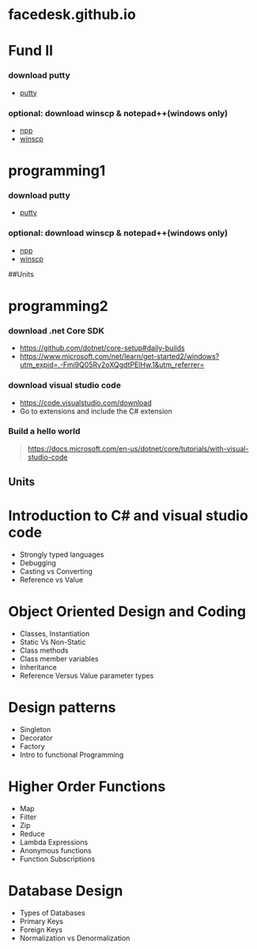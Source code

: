 # facedesk.github.io

# Fund II
### download putty
- [putty](https://github.com/facedesk/facedesk.github.io/raw/master/putty.exe)

### optional: download winscp & notepad++(windows only)
- [npp](https://github.com/facedesk/facedesk.github.io/raw/master/npp.zip)
- [winscp](https://github.com/facedesk/facedesk.github.io/raw/master/WinSCP.exe)



# programming1
### download putty
- [putty](https://github.com/facedesk/facedesk.github.io/raw/master/putty.exe)

### optional: download winscp & notepad++(windows only)
- [npp](https://github.com/facedesk/facedesk.github.io/raw/master/npp.zip)
- [winscp](https://github.com/facedesk/facedesk.github.io/raw/master/WinSCP.exe)

##Units
#

# programming2
### download .net Core SDK
- https://github.com/dotnet/core-setup#daily-builds
- https://www.microsoft.com/net/learn/get-started2/windows?utm_expid=.-Fmi9Q05Ry2oXQgdtPElHw.1&utm_referrer=


### download visual studio code
- https://code.visualstudio.com/download
- Go to extensions and include the C# extension

### Build a hello world
> https://docs.microsoft.com/en-us/dotnet/core/tutorials/with-visual-studio-code


## Units
# Introduction to C# and visual studio code
- Strongly typed languages
- Debugging
- Casting vs Converting
- Reference vs Value
# Object Oriented Design and Coding
- Classes, Instantiation
- Static Vs Non-Static
- Class methods
- Class member variables
- Inheritance
- Reference Versus Value parameter types
# Design patterns
- Singleton
- Decorator
- Factory
- Intro to functional Programming
# Higher Order Functions
- Map
- Filter
- Zip
- Reduce
- Lambda Expressions
- Anonymous functions
- Function Subscriptions
# Database Design
- Types of Databases
- Primary Keys
- Foreign Keys
- Normalization vs Denormalization
